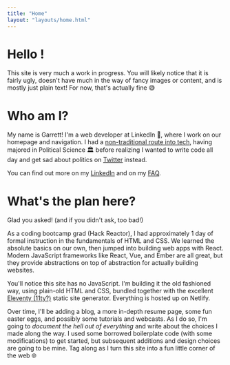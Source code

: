 ```yaml
---
title: "Home"
layout: "layouts/home.html"
---
```


# Hello !

This site is very much a work in progress. You will likely notice that it is fairly ugly, doesn't have much in the way of fancy images or content, and is mostly just plain text! For now, that's actually fine 😅

# Who am I?

My name is Garrett! I'm a web developer at LinkedIn 🔗, where I work on our homepage and navigation. I had a [non-traditional route into tech](/about), having majored in Political Science 🏛️ before realizing I wanted to write code all day and get sad about politics on [Twitter](https://www.twitter.com/garrettwelson) instead.

You can find out more on my [LinkedIn](https://www.linkedin.com/in/garrettwelson) and on my [FAQ](/faq).

# What's the plan here?

Glad you asked! (and if you didn't ask, too bad!)

As a coding bootcamp grad (Hack Reactor), I had approximately 1 day of formal instruction in the fundamentals of HTML and CSS. We learned the absolute basics on our own, then jumped into building web apps with React. Modern JavaScript frameworks like React, Vue, and Ember are all great, but they provide abstractions on top of abstraction for actually building websites.

You'll notice this site has no JavaScript. I'm building it the old fashioned way, using plain-old HTML and CSS, bundled together with the excellent [Eleventy (11ty?)](https://www.11ty.dev) static site generator. Everything is hosted up on Netlify.

Over time, I'll be adding a blog, a more in-depth resume page, some fun easter eggs, and possibly some tutorials and webcasts. As I do so, I'm going to _document the hell out of everything_ and write about the choices I made along the way. I used some borrowed boilerplate code (with some modifications) to get started, but subsequent additions and design choices are going to be mine. Tag along as I turn this site into a fun little corner of the web 🌐
